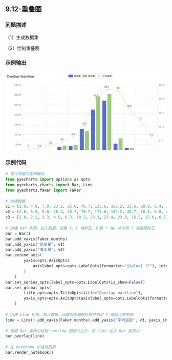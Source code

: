 ## 9.12-重叠图

### 问题描述

（1）生成数据集

（2）绘制重叠图

### 示例输出

<img src="https://github.com/jm199504/Python-Exercises/blob/master/9-%E7%BB%98%E5%88%B6%E5%9B%BE%E8%A1%A8%EF%BC%88pyecharts%EF%BC%89/9.12-%E9%87%8D%E5%8F%A0%E5%9B%BE/Figure_1.jpg?raw=true" style="zoom:80%;" />

### 示例代码

```python
# 导入所需的库和模块
from pyecharts import options as opts
from pyecharts.charts import Bar, Line
from pyecharts.faker import Faker

# 创建数据
v1 = [2.0, 4.9, 7.0, 23.2, 25.6, 76.7, 135.6, 162.2, 32.6, 20.0, 6.4, 3.3]
v2 = [2.6, 5.9, 9.0, 26.4, 28.7, 70.7, 175.6, 182.2, 48.7, 18.8, 6.0, 2.3]
v3 = [2.0, 2.2, 3.3, 4.5, 6.3, 10.2, 20.3, 23.4, 23.0, 16.5, 12.0, 6.2]

# 创建 Bar 实例，加入数据，设置 X、Y 轴标签，扩展 Y 轴，并关闭 Y 轴数据标签
bar = Bar()
bar.add_xaxis(Faker.months)
bar.add_yaxis("蒸发量", v1)
bar.add_yaxis("降水量", v2)
bar.extend_axis(
        yaxis=opts.AxisOpts(
            axislabel_opts=opts.LabelOpts(formatter="{value} °C"), interval=5
        )
    )
bar.set_series_opts(label_opts=opts.LabelOpts(is_show=False))
bar.set_global_opts(
        title_opts=opts.TitleOpts(title="Overlap-bar+line"),
        yaxis_opts=opts.AxisOpts(axislabel_opts=opts.LabelOpts(formatter="{value} ml")),
    )

# 创建 Line 实例，加入数据，设置对应轴的标签并指定 Y 轴显示在右侧
line = Line().add_xaxis(Faker.months).add_yaxis("平均温度", v3, yaxis_index=1)

# 调用 Bar 实例中绘制 overlap 图表的方法，将 Line 加入 Bar 实例中
bar.overlap(line)

# 在 notebook 中渲染图表
bar.render_notebook()
```
